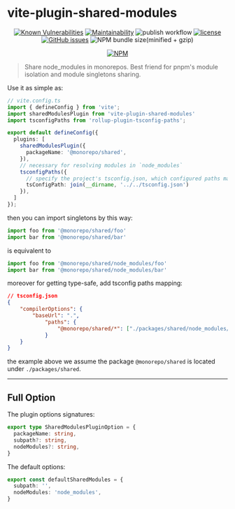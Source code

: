 # vite-plugin-shared-modules

<div align="center">

[![Known Vulnerabilities][known-vulnerabilities-image]][known-vulnerabilities-url]
[![Maintainability][maintainability-image]][maintainability-url]
![publish workflow][publish-workflow-image]
[![license][license-image]][license-url]
[![GitHub issues][github-issues-image]][github-issues-url]
![NPM bundle size(minified + gzip)][bundle-size-image]

[known-vulnerabilities-image]: https://snyk.io/test/github/zheeeng/vite-plugin-shared-modules/badge.svg
[known-vulnerabilities-url]: https://snyk.io/test/github/zheeeng/vite-plugin-shared-modules

[maintainability-image]: https://api.codeclimate.com/v1/badges/d3eaf22221bf57742429/maintainability
[maintainability-url]: https://codeclimate.com/github/zheeeng/vite-plugin-shared-modules/maintainability

[publish-workflow-image]: https://github.com/zheeeng/vite-plugin-shared-modules/actions/workflows/publish.yml/badge.svg

[license-image]: https://img.shields.io/github/license/mashape/apistatus.svg
[license-url]: https://github.com/zheeeng/vite-plugin-shared-modules/blob/master/LICENSE

[github-issues-image]: https://img.shields.io/github/issues/zheeeng/vite-plugin-shared-modules
[github-issues-url]: https://github.com/zheeeng/vite-plugin-shared-modules/issues

[bundle-size-image]: https://img.shields.io/bundlephobia/minzip/vite-plugin-shared-modules.svg

[![NPM](https://nodei.co/npm/vite-plugin-shared-modules.png?downloads=true&downloadRank=true&stars=true)](https://nodei.co/npm/vite-plugin-shared-modules/)

</div>

> Share node_modules in monorepos. Best friend for pnpm's module isolation and module singletons sharing.

Use it as simple as:

```ts
// vite.config.ts
import { defineConfig } from 'vite';
import sharedModulesPlugin from 'vite-plugin-shared-modules'
import tsconfigPaths from 'rollup-plugin-tsconfig-paths';

export default defineConfig({
  plugins: [
    sharedModulesPlugin({
      packageName: '@monorepo/shared',
    }),
    // necessary for resolving modules in `node_modules`
    tsconfigPaths({
      // specify the project's tsconfig.json, which configured paths mapping.
      tsConfigPath: join(__dirname, '../../tsconfig.json')
    }),
  ]
});
```

then you can import singletons by this way:

```ts
import foo from '@monorepo/shared/foo'
import bar from '@monorepo/shared/bar'
```

is equivalent to

```ts
import foo from '@monorepo/shared/node_modules/foo'
import bar from '@monorepo/shared/node_modules/bar'
```

moreover for getting type-safe, add tsconfig paths mapping:

```json
// tsconfig.json
{
    "compilerOptions": {
        "baseUrl": ".",
            "paths": {
                "@monorepo/shared/*": ["./packages/shared/node_modules/*", "./packages/shared/node_modules/@types/*"]
            }
    }
}
```

the example above we assume the package `@monorepo/shared` is located under `./packages/shared`.

---

## Full Option

The plugin options signatures:

```ts
export type SharedModulesPluginOption = {
  packageName: string,
  subpath?: string,
  nodeModules?: string,
}
```

The default options:

```ts
export const defaultSharedModules = {
  subpath: '',
  nodeModules: 'node_modules',
}
```
